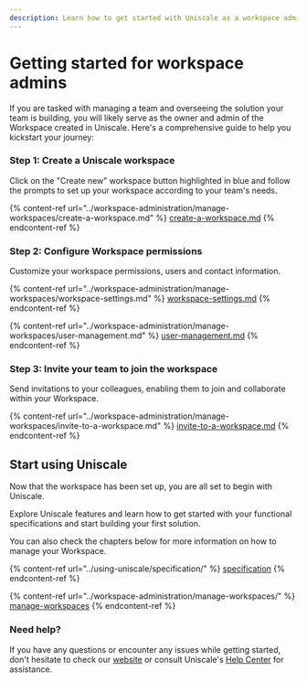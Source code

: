 ```yaml
---
description: Learn how to get started with Uniscale as a workspace admin.
---
```


# Getting started for workspace admins

If you are tasked with managing a team and overseeing the solution your team is building, you will likely serve as the owner and admin of the Workspace created in Uniscale. Here's a comprehensive guide to help you kickstart your journey:



### Step 1: Create a Uniscale workspace

Click on the "Create new" workspace button highlighted in blue and follow the prompts to set up your workspace according to your team's needs.

{% content-ref url="../workspace-administration/manage-workspaces/create-a-workspace.md" %}
[create-a-workspace.md](../workspace-administration/manage-workspaces/create-a-workspace.md)
{% endcontent-ref %}



### Step 2: Configure Workspace permissions

Customize your workspace permissions, users and contact information.

{% content-ref url="../workspace-administration/manage-workspaces/workspace-settings.md" %}
[workspace-settings.md](../workspace-administration/manage-workspaces/workspace-settings.md)
{% endcontent-ref %}

{% content-ref url="../workspace-administration/manage-workspaces/user-management.md" %}
[user-management.md](../workspace-administration/manage-workspaces/user-management.md)
{% endcontent-ref %}

### Step 3: Invite your team to join the workspace

Send invitations to your colleagues, enabling them to join and collaborate within your Workspace.

{% content-ref url="../workspace-administration/manage-workspaces/invite-to-a-workspace.md" %}
[invite-to-a-workspace.md](../workspace-administration/manage-workspaces/invite-to-a-workspace.md)
{% endcontent-ref %}



## Start using Uniscale

Now that the workspace has been set up, you are all set to begin with Uniscale.

Explore Uniscale features and learn how to get started with your functional specifications and start building your first solution.

You can also check the chapters below for more information on how to manage your Workspace.

&#x20;

{% content-ref url="../using-uniscale/specification/" %}
[specification](../using-uniscale/specification/)
{% endcontent-ref %}

{% content-ref url="../workspace-administration/manage-workspaces/" %}
[manage-workspaces](../workspace-administration/manage-workspaces/)
{% endcontent-ref %}



### Need help?

If you have any questions or encounter any issues while getting started, don't hesitate to check our [website](https://www.uniscale.com/) or consult Uniscale's [Help Center](https://help.uniscale.com/) for assistance.
